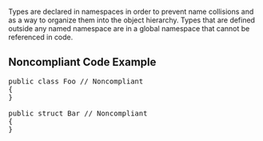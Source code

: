 Types are declared in namespaces in order to prevent name collisions and as a way to organize them into the object hierarchy. Types that are
defined outside any named namespace are in a global namespace that cannot be referenced in code.

## Noncompliant Code Example

<pre>
public class Foo // Noncompliant
{
}

public struct Bar // Noncompliant
{
}
</pre>